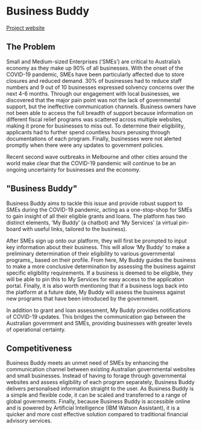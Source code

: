 # Business Buddy

[Project website](https://github.com/barney54321/Business-Buddy)

## The Problem

Small and Medium-sized Enterprises (‘SMEs’) are critical to Australia’s economy as they make up 90% of all businesses. With the onset of the COVID-19 pandemic, SMEs have been particularly affected due to store closures and reduced demand. 30% of businesses had to reduce staff numbers and 9 out of 10 businesses expressed solvency concerns over the next 4-6 months. Through our engagement with local businesses, we discovered that the major pain point was not the lack of governmental support, but the ineffective communication channels. Business owners have not been able to access the full breadth of support because information on different fiscal relief programs was scattered across multiple websites, making it prone for businesses to miss out. To determine their eligibility, applicants had to further spend countless hours perusing through documentations of each program. Finally, businesses were not alerted promptly when there were any updates to government policies. 

Recent second wave outbreaks in Melbourne and other cities around the world make clear that the COVID-19 pandemic will continue to be an ongoing uncertainty for businesses and the economy. 

## "Business Buddy"

Business Buddy aims to tackle this issue and provide robust support to SMEs during the COVID-19 pandemic, acting as a one-stop-shop for SMEs to gain insight of all their eligible grants and loans. The platform has two distinct elements, ‘My Buddy’ (a chatbot) and ‘My Services’ (a virtual pin-board with useful links, tailored to the business).

After SMEs sign up onto our platform, they will first be prompted to input key information about their business. This will allow ‘My Buddy’ to make a preliminary determination of their eligibility to various governmental programs,, based on their profile. From here, My Buddy guides the business to make a more conclusive determination by assessing the business against specific eligibility requirements. If a business is deemed to be eligible, they will be able to pin this to My Services for easy access to the application portal. Finally, it is also worth mentioning that if a business logs back into the platform at a future date, My Buddy will assess the business against new programs that have been introduced by the government. 

In addition to grant and loan assessment, My Buddy provides notifications of COVID-19 updates. This bridges the communication gap between the Australian government and SMEs, providing businesses with greater levels of operational certainty. 

## Competitiveness

Business Buddy meets an unmet need of SMEs by enhancing the communication channel between existing Australian governmental websites and small businesses. Instead of having to forage through governmental websites and assess eligibility of each program separately, Business Buddy delivers personalised information straight to the user. As Business Buddy is a simple and flexible code, it can be scaled and transferred to a range of global governments. 
Finally, because Business Buddy is accessible online and is powered by Artificial Intelligence (IBM Watson Assistant), it is a quicker and more cost effective solution compared to traditional financial advisory services.
